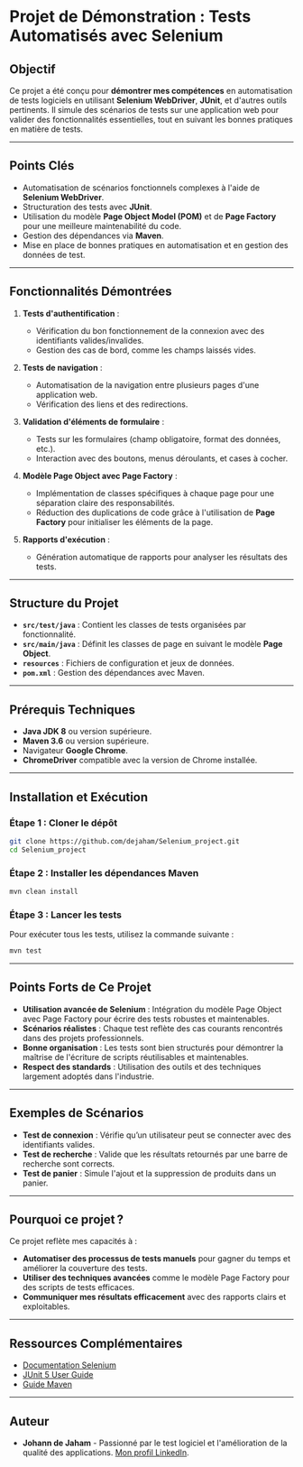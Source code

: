 # Projet de Démonstration : Tests Automatisés avec Selenium

## Objectif

Ce projet a été conçu pour **démontrer mes compétences** en automatisation de tests logiciels en utilisant **Selenium WebDriver**, **JUnit**, et d'autres outils pertinents. Il simule des scénarios de tests sur une application web pour valider des fonctionnalités essentielles, tout en suivant les bonnes pratiques en matière de tests.

---

## Points Clés

- Automatisation de scénarios fonctionnels complexes à l'aide de **Selenium WebDriver**.
- Structuration des tests avec **JUnit**.
- Utilisation du modèle **Page Object Model (POM)** et de **Page Factory** pour une meilleure maintenabilité du code.
- Gestion des dépendances via **Maven**.
- Mise en place de bonnes pratiques en automatisation et en gestion des données de test.

---

## Fonctionnalités Démontrées

1. **Tests d'authentification** :
   - Vérification du bon fonctionnement de la connexion avec des identifiants valides/invalides.
   - Gestion des cas de bord, comme les champs laissés vides.

2. **Tests de navigation** :
   - Automatisation de la navigation entre plusieurs pages d'une application web.
   - Vérification des liens et des redirections.

3. **Validation d'éléments de formulaire** :
   - Tests sur les formulaires (champ obligatoire, format des données, etc.).
   - Interaction avec des boutons, menus déroulants, et cases à cocher.

4. **Modèle Page Object avec Page Factory** :
   - Implémentation de classes spécifiques à chaque page pour une séparation claire des responsabilités.
   - Réduction des duplications de code grâce à l'utilisation de **Page Factory** pour initialiser les éléments de la page.

5. **Rapports d'exécution** :
   - Génération automatique de rapports pour analyser les résultats des tests.

---

## Structure du Projet

- **`src/test/java`** : Contient les classes de tests organisées par fonctionnalité.
- **`src/main/java`** : Définit les classes de page en suivant le modèle **Page Object**.
- **`resources`** : Fichiers de configuration et jeux de données.
- **`pom.xml`** : Gestion des dépendances avec Maven.

---

## Prérequis Techniques

- **Java JDK 8** ou version supérieure.
- **Maven 3.6** ou version supérieure.
- Navigateur **Google Chrome**.
- **ChromeDriver** compatible avec la version de Chrome installée.

---

## Installation et Exécution

### Étape 1 : Cloner le dépôt

```bash
git clone https://github.com/dejaham/Selenium_project.git
cd Selenium_project
```

### Étape 2 : Installer les dépendances Maven

```bash
mvn clean install
```

### Étape 3 : Lancer les tests

Pour exécuter tous les tests, utilisez la commande suivante :

```bash
mvn test
```

---

## Points Forts de Ce Projet

- **Utilisation avancée de Selenium** : Intégration du modèle Page Object avec Page Factory pour écrire des tests robustes et maintenables.
- **Scénarios réalistes** : Chaque test reflète des cas courants rencontrés dans des projets professionnels.
- **Bonne organisation** : Les tests sont bien structurés pour démontrer la maîtrise de l'écriture de scripts réutilisables et maintenables.
- **Respect des standards** : Utilisation des outils et des techniques largement adoptés dans l'industrie.

---

## Exemples de Scénarios

- **Test de connexion** : Vérifie qu’un utilisateur peut se connecter avec des identifiants valides.
- **Test de recherche** : Valide que les résultats retournés par une barre de recherche sont corrects.
- **Test de panier** : Simule l'ajout et la suppression de produits dans un panier.

---

## Pourquoi ce projet ?

Ce projet reflète mes capacités à :

- **Automatiser des processus de tests manuels** pour gagner du temps et améliorer la couverture des tests.
- **Utiliser des techniques avancées** comme le modèle Page Factory pour des scripts de tests efficaces.
- **Communiquer mes résultats efficacement** avec des rapports clairs et exploitables.

---

## Ressources Complémentaires

- [Documentation Selenium](https://www.selenium.dev/documentation/)
- [JUnit 5 User Guide](https://junit.org/junit5/docs/current/user-guide/)
- [Guide Maven](https://maven.apache.org/guides/index.html)

---

## Auteur

- **Johann de Jaham** - Passionné par le test logiciel et l'amélioration de la qualité des applications. [Mon profil LinkedIn](https://www.linkedin.com/in/dejaham/).

